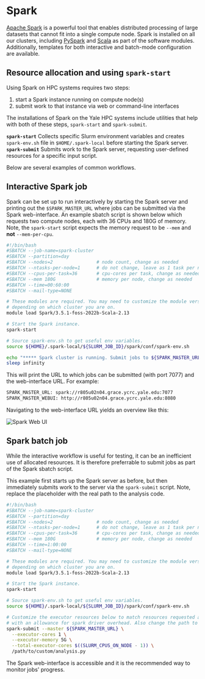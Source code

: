 # Spark

[Apache Spark](https://spark.apache.org) is a powerful tool that enables distributed processing of large datasets that cannot fit into a single compute node.
Spark is installed on all our clusters, including [PySpark](https://spark.apache.org/docs/latest/api/python/index.html) and [Scala](https://www.scala-lang.org) as part of the software modules. 
Additionally, templates for both interactive and batch-mode configuration are available. 

## Resource allocation and using `spark-start` 

Using Spark on HPC systems requires two steps:

1. start a Spark instance running on compute node(s)
2. submit work to that instance via web or command-line interfaces

The installations of Spark on the Yale HPC systems include utilities that help with both of these steps, `spark-start` and `spark-submit`. 

**`spark-start`** Collects specific Slurm environment variables and creates `spark-env.sh` file in `$HOME/.spark-local` before starting the Spark server. 
**`spark-submit`** Submits work to the Spark server, requesting user-defined resources for a specific input script.

Below are several examples of common workflows.

## Interactive Spark job

Spark can be set up to run interactively by starting the Spark server and printing out the `$SPARK_MASTER_URL` where jobs can be submitted via the Spark web-interface.
An example sbatch script is shown below which requests two compute nodes, each with 36 CPUs and 180G of memory. 
Note, the `spark-start` script expects the memory request to be `--mem` and **not** `--mem-per-cpu`. 

```sh
#!/bin/bash
#SBATCH --job-name=spark-cluster
#SBATCH --partition=day
#SBATCH --nodes=2                # node count, change as needed
#SBATCH --ntasks-per-node=1      # do not change, leave as 1 task per node
#SBATCH --cpus-per-task=36       # cpu-cores per task, change as needed
#SBATCH --mem 180G               # memory per node, change as needed
#SBATCH --time=00:60:00
#SBATCH --mail-type=NONE

# These modules are required. You may need to customize the module version
# depending on which cluster you are on.
module load Spark/3.5.1-foss-2022b-Scala-2.13

# Start the Spark instance.
spark-start

# Source spark-env.sh to get useful env variables.
source ${HOME}/.spark-local/${SLURM_JOB_ID}/spark/conf/spark-env.sh

echo "***** Spark cluster is running. Submit jobs to ${SPARK_MASTER_URL}. *****"
sleep infinity
```

This will print the URL to which jobs can be submitted (with port 7077) and the web-interface URL. 
For example:

```sh
SPARK_MASTER_URL: spark://r805u02n04.grace.ycrc.yale.edu:7077
SPARK_MASTER_WEBUI: http://r805u02n04.grace.ycrc.yale.edu:8080

```

Navigating to the web-interface URL yields an overview like this:

![Spark Web UI](img/spark_interactive.png)

## Spark batch job

While the interactive workflow is useful for testing, it can be an inefficient use of allocated resources.
It is therefore preferrable to submit jobs as part of the Spark sbatch script.

This example first starts up the Spark server as before, but then immediately submits work to the server via the `spark-submit` script.
Note, replace the placeholder with the real path to the analysis code.

```sh
#!/bin/bash
#SBATCH --job-name=spark-cluster
#SBATCH --partition=day
#SBATCH --nodes=2                # node count, change as needed
#SBATCH --ntasks-per-node=1      # do not change, leave as 1 task per node
#SBATCH --cpus-per-task=36       # cpu-cores per task, change as needed
#SBATCH --mem 180G               # memory per node, change as needed
#SBATCH --time=1:00:00
#SBATCH --mail-type=NONE

# These modules are required. You may need to customize the module version
# depending on which cluster you are on.
module load Spark/3.5.1-foss-2022b-Scala-2.13

# Start the Spark instance.
spark-start

# Source spark-env.sh to get useful env variables.
source ${HOME}/.spark-local/${SLURM_JOB_ID}/spark/conf/spark-env.sh

# Customize the executor resources below to match resources requested above
# with an allowance for spark driver overhead. Also change the path to your spark job.
spark-submit --master ${SPARK_MASTER_URL} \
  --executor-cores 1 \
  --executor-memory 5G \
  --total-executor-cores $((SLURM_CPUS_ON_NODE - 1)) \
  /path/to/custom/analysis.py

```
The Spark web-interface is accessible and it is the recommended way to monitor jobs' progress.

